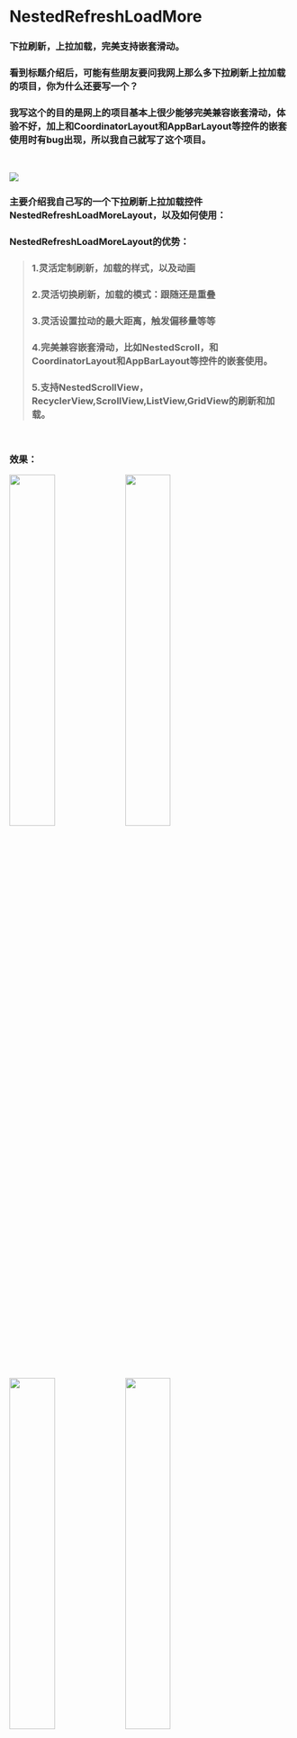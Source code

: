 # NestedRefreshLoadMore
### 下拉刷新，上拉加载，完美支持嵌套滑动。

### 看到标题介绍后，可能有些朋友要问我网上那么多下拉刷新上拉加载的项目，你为什么还要写一个？
### 我写这个的目的是网上的项目基本上很少能够完美兼容嵌套滑动，体验不好，加上和CoordinatorLayout和AppBarLayout等控件的嵌套使用时有bug出现，所以我自己就写了这个项目。


<br/>



![](screenshot/effort.jpg)

### 主要介绍我自己写的一个下拉刷新上拉加载控件NestedRefreshLoadMoreLayout，以及如何使用：

### NestedRefreshLoadMoreLayout的优势：
>### 1.灵活定制刷新，加载的样式，以及动画
>### 2.灵活切换刷新，加载的模式：跟随还是重叠
>### 3.灵活设置拉动的最大距离，触发偏移量等等
>### 4.完美兼容嵌套滑动，比如NestedScroll，和CoordinatorLayout和AppBarLayout等控件的嵌套使用。
>### 5.支持NestedScrollView，RecyclerView,ScrollView,ListView,GridView的刷新和加载。

<br/>

### 效果：

<p>
<img src="screenshot/image1.gif" width="40%" />
<img src="screenshot/image2.gif" width="40%" />
</p>

<br/>


<p>
<img src="screenshot/image3.gif" width="40%" />
<img src="screenshot/image4.gif" width="40%" />
</p>

<br/>

### 使用：

### (1).项目引入

	compile 'github.skcodestack:nestedrefreshloadmore:1.2.1'

### (2).编写xml

	<github.skcodestack.nestedrefresh.NestedRefreshLoadMoreLayout
        android:id="@+id/lay_refresh"
        android:layout_width="match_parent"
        android:layout_heisxght="match_parent"
        app:header="@layout/layout_default_header"
        app:footer="@layout/layout_default_footer"
        app:mode="follow"
        >
        <android.support.v7.widget.RecyclerView
            android:id="@+id/recyclerView"
            android:layout_width="match_parent"
            android:layout_height="match_parent"
            android:paddingBottom="5dp"
            android:scrollbars="vertical"
            android:background="#cccccc"/>

    </github.skcodestack.nestedrefresh.NestedRefreshLoadMoreLayout>


### (3).编写代码

	refreshView.setOnRefreshListener(this);
	refreshView.setOnLoadMoreListener(this);



<br/>

------------------------------------------------------------------------------------------------------

## 其他设置：

### 1.开关刷新和加载：
	
	refreshView.setRefreshEnabled(true);
	refreshView.setLoadMoreEnabled(true);

### 2.设置模式

>### (1).代码设置：
>

	refreshView.setMode(NestedRefreshLoadMoreLayout.Mode.FOLLOW);
  
>
>### (2).xml设置：
>
	app:mode="follow"
>


### 3.头布局和尾布局设置：

>### (1).代码设置：

>
	refreshView.setRefreshHeaderView(view);
	refreshView.setLoadMoreFooterView(view);
>

>### (2).xml设置：
>
	app:header="@layout/layout_default_header"
	app:footer="@layout/layout_default_footer"
>

### 4.开关刷新与加载：

>### true:开启  flase:关闭

>
	refreshView.setRefreshing(true);
	refreshView.setLoadingMore(true);
>

### 5.设置刷新和加载监听

>
	refreshView.setOnRefreshListener(this);
	refreshView.setOnLoadMoreListener(this);
>


### 6.定制刷新布局

>### 头布局需要继承BaseHeader,比如：DefaultOnRefreshHeaderView


>### 可以重写的方法：

>
 
	//开始滑动调用
	@Override
	public void onPrepare() {}
	//滑动过程中调用
	//dy ---滑动偏移量
	//offset---触发刷新的偏移量
	@Override
	public void onDrag(int dy,int offset) {}
	//手释放时调用
	@Override
	public void onRelease() {}
	//滑动结束调用
	@Override
	public void onComplete() {}
	//重置时调用
	@Override
	public void onReset() {}
	//返回最大滑动距离
	@Override
	public int getDragMaxOffset(View rootView, View target, int targetHeight) {
		return 0;
	}
	//返回触发刷新位移
	@Override
	public int getDragTriggerOffset(View rootView, View target, int targetHeight) {
		return 0;
	}
	//刷新加载时de高度
	@Override
	public int getRefreshOrLoadMoreHeight(View rootView, View target, int targetHeight) {
	return 0;
	}
	//刷新时调用
	@Override
	public void onRefresh() {}
>
>
>

### 6.定制加载布局

>### 头布局需要继承BaseFooter,比如：DefaultOnLoadMoreFooterView


>### 可以重写的方法：	

>
	//开始滑动调用
	@Override
	public void onPrepare() {}
	//滑动过程中调用
	//dy ---滑动偏移量
	//offset---触发加载的偏移量
	@Override
	public void onDrag(int dy,int offset) {}
	//手释放时调用
	@Override
	public void onRelease() {}
	//滑动结束调用
	@Override
	public void onComplete() {}
	//重置时调用
	@Override
	public void onReset() {}
	//返回最大滑动距离
	@Override
	public int getDragMaxOffset(View rootView, View target, int targetHeight) {
		return 0;
	}
	//返回触发加载位移
	@Override
	public int getDragTriggerOffset(View rootView, View target, int targetHeight) {
		return 0;
	}
	//刷新加载时de高度
	@Override
	public int getRefreshOrLoadMoreHeight(View rootView, View target, int targetHeight) {
	return 0;
	}
	//加载时调用
	@Override
	public void onLoadMore() {
	}
>


<br/>


<br/>

<br/>


## 版本

#### 1.2.1   （1）.解决1.1.1版本中在嵌套滑动情况下，会出现回弹的情况 . 
####         （2）.添加了刷新和加载时头部和尾部的高度，可以实现很多炫酷的效果

	     	
#### 1.1.1   解决1.1.0版本中在非嵌套滑动情况下，快速滑动回弹中有一丝卡顿

#### 1.1.0   添加了默认的刷新和加载布局


<br/>

<br/>


## Thinks :

   ####   - [Google SwipeRefreshLayout](###)
   ####   - [Google RecyclerView](###)
   ####   - [SwipeToLoadLayout](https://github.com/Aspsine/SwipeToLoadLayout)

<br/>

<br/>

## Contact Me

   ####   Github: github.com/aspsine
   ####   Email:  skcodestack@outlook.com
   ####   QQ:     1562363326


<br/>

<br/>

## License

	Copyright 2015 Aspsine. All rights reserved.

	Licensed under the Apache License, Version 2.0 (the "License");
	you may not use this file except in compliance with the License.
	You may obtain a copy of the License at

	    http://www.apache.org/licenses/LICENSE-2.0

	Unless required by applicable law or agreed to in writing, software
	distributed under the License is distributed on an "AS IS" BASIS,
	WITHOUT WARRANTIES OR CONDITIONS OF ANY KIND, either express or implied.
	See the License for the specific language governing permissions and
	limitations under the License.


